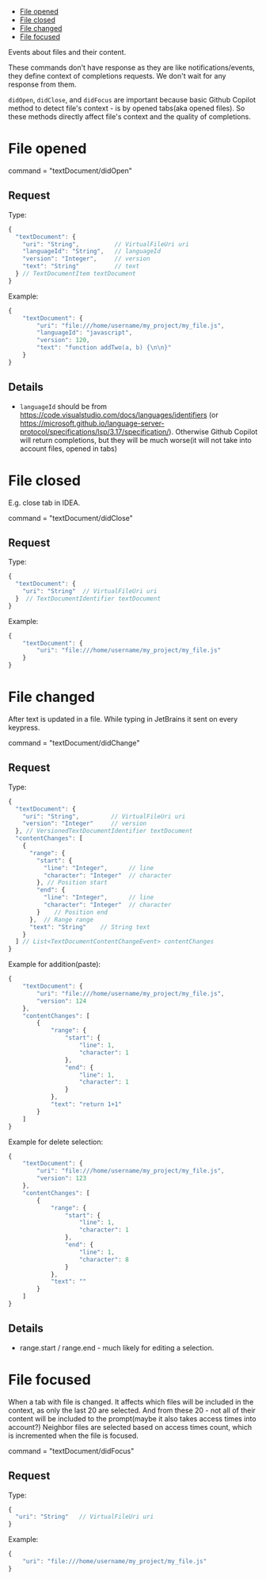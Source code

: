 * [File opened](#file-opened)
* [File closed](#file-closed)
* [File changed](#file-changed)
* [File focused](#file-focused)


Events about files and their content.

These commands don't have response as they are like notifications/events, they define context of completions requests. We don't wait for any response from them.

`didOpen`, `didClose`, and `didFocus` are important because basic Github Copilot method to detect file's context - is by opened tabs(aka opened files). So these methods directly affect file's context and the quality of completions.

# File opened

command = "textDocument/didOpen"

## Request

Type:
```javascript
{
  "textDocument": {
    "uri": "String",          // VirtualFileUri uri
    "languageId": "String",   // languageId
    "version": "Integer",     // version
    "text": "String"          // text
  } // TextDocumentItem textDocument
}
```

Example:
```javascript
{
    "textDocument": {
        "uri": "file:///home/username/my_project/my_file.js",
        "languageId": "javascript",
        "version": 120,
        "text": "function addTwo(a, b) {\n\n}"
    }
}
```

## Details

* `languageId` should be from https://code.visualstudio.com/docs/languages/identifiers (or https://microsoft.github.io/language-server-protocol/specifications/lsp/3.17/specification/). Otherwise Github Copilot will return completions, but they will be much worse(it will not take into account files, opened in tabs)


# File closed

E.g. close tab in IDEA.

command = "textDocument/didClose"

## Request

Type:
```javascript
{
  "textDocument": {
    "uri": "String"  // VirtualFileUri uri
  }  // TextDocumentIdentifier textDocument
}
```

Example:
```javascript
{
    "textDocument": {
        "uri": "file:///home/username/my_project/my_file.js"
    }
}
```

# File changed


After text is updated in a file. While typing in JetBrains it sent on every keypress.

command = "textDocument/didChange"

## Request

Type:
```javascript
{
  "textDocument": {
    "uri": "String",         // VirtualFileUri uri
    "version": "Integer"     // version
  }, // VersionedTextDocumentIdentifier textDocument
  "contentChanges": [
    {
      "range": {
        "start": {
          "line": "Integer",      // line
          "character": "Integer"  // character
        }, // Position start
        "end": {
          "line": "Integer",      // line
          "character": "Integer"  // character
        }    // Position end
      },  // Range range
      "text": "String"    // String text
    }
  ] // List<TextDocumentContentChangeEvent> contentChanges
}
```

Example for addition(paste):
```javascript
{
    "textDocument": {
        "uri": "file:///home/username/my_project/my_file.js",
        "version": 124
    },
    "contentChanges": [
        {
            "range": {
                "start": {
                    "line": 1,
                    "character": 1
                },
                "end": {
                    "line": 1,
                    "character": 1
                }
            },
            "text": "return 1+1"
        }
    ]
}
```


Example for delete selection:
```javascript
{
    "textDocument": {
        "uri": "file:///home/username/my_project/my_file.js",
        "version": 123
    },
    "contentChanges": [
        {
            "range": {
                "start": {
                    "line": 1,
                    "character": 1
                },
                "end": {
                    "line": 1,
                    "character": 8
                }
            },
            "text": ""
        }
    ]
}
```

## Details

* range.start / range.end - much likely for editing a selection.


# File focused

When a tab with file is changed. It affects which files will be included in the context, as only the last 20 are selected. And from these 20 - not all of their content will be included to the prompt(maybe it also takes access times into account?)
Neighbor files are selected based on access times count, which is incremented when the file is focused.

command = "textDocument/didFocus"

## Request

Type:
```javascript
{
  "uri": "String"   // VirtualFileUri uri
}
```

Example:
```javascript
{
    "uri": "file:///home/username/my_project/my_file.js"
}
```
